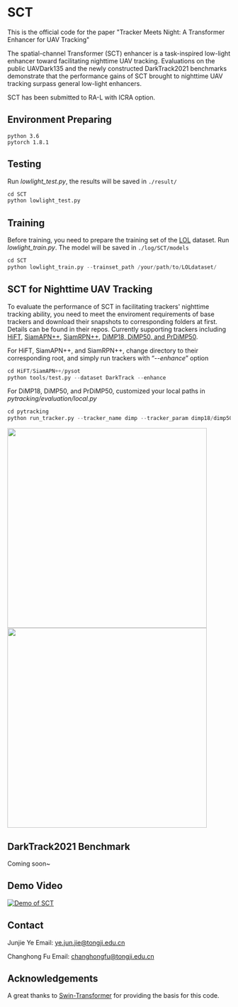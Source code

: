 # SCT

This is the official code for the paper "Tracker Meets Night: A Transformer Enhancer for UAV Tracking"

The spatial-channel Transformer (SCT) enhancer is a task-inspired low-light enhancer toward facilitating nighttime UAV tracking. Evaluations on the public UAVDark135 and the newly constructed DarkTrack2021 benchmarks demonstrate that the performance gains of SCT brought to nighttime UAV tracking surpass general low-light enhancers.

SCT has been submitted to RA-L with ICRA option.

## Environment Preparing
```
python 3.6
pytorch 1.8.1
```

## Testing

Run *lowlight_test.py*, the results will be saved in `./result/`
```python
cd SCT
python lowlight_test.py 
```

## Training

Before training, you need to prepare the training set of the [LOL](https://daooshee.github.io/BMVC2018website/) dataset.
Run *lowlight_train.py*. 
The model will be saved in `./log/SCT/models`

```python
cd SCT
python lowlight_train.py --trainset_path /your/path/to/LOLdataset/
```

## SCT for Nighttime UAV Tracking

To evaluate the performance of SCT in facilitating trackers' nighttime tracking ability, you need to meet the enviroment requirements of base trackers and download their snapshots to corresponding folders at first. Details can be found in their repos. Currently supporting trackers including [HiFT](https://github.com/vision4robotics/HiFT), [SiamAPN++](https://github.com/vision4robotics/SiamAPN), [SiamRPN++](https://github.com/STVIR/pysot), [DiMP18, DiMP50, and PrDiMP50](https://github.com/visionml/pytracking).

For HiFT, SiamAPN++, and SiamRPN++, change directory to their corresponding root, and simply run trackers with “*--enhance*” option

```python
cd HiFT/SiamAPN++/pysot
python tools/test.py --dataset DarkTrack --enhance
```

For DiMP18, DiMP50, and PrDiMP50, customized your local paths in *pytracking/evaluation/local.py*

```python
cd pytracking 
python run_tracker.py --tracker_name dimp --tracker_param dimp18/dimp50/prdimp50 --enhance 
```

<img src="https://github.com/vision4robotics/SCT/blob/main/image/UAVDark135.png" width="450"><img src="https://github.com/vision4robotics/SCT/blob/main/image/DarkTrack2021.png" width="450">


## DarkTrack2021 Benchmark

Coming soon~

## Demo Video

[![Demo of SCT](https://res.cloudinary.com/marcomontalbano/image/upload/v1631463588/video_to_markdown/images/youtube--I1eZnJ_dbfg-c05b58ac6eb4c4700831b2b3070cd403.jpg)](https://youtu.be/I1eZnJ_dbfg "Demo of SCT")

## Contact

Junjie Ye
Email: ye.jun.jie@tongji.edu.cn

Changhong Fu
Email: changhongfu@tongji.edu.cn

## Acknowledgements

A great thanks to [Swin-Transformer](https://github.com/microsoft/Swin-Transformer) for providing the basis for this code.																												